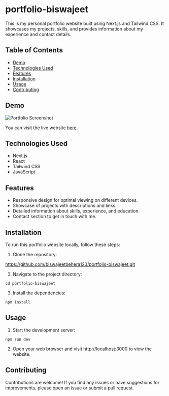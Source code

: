 
# portfolio-biswajeet

This is my personal portfolio website built using Next.js and Tailwind CSS. It showcases my projects, skills, and provides information about my experience and contact details.

## Table of Contents

- [Demo](#demo)
- [Technologies Used](#technologies-used)
- [Features](#features)
- [Installation](#installation)
- [Usage](#usage)
- [Contributing](#contributing)


## Demo

![Portfolio Screenshot](https://github.com/biswajeetbehera123/portfolio-biswajeet/assets/107670354/3fd59507-4538-486e-afb7-6878bb0700e4)

You can visit the live website [here](https://biswajeetbehera.vercel.live/).

## Technologies Used

- Next.js
- React
- Tailwind CSS
- JavaScript

## Features

- Responsive design for optimal viewing on different devices.
- Showcase of projects with descriptions and links.
- Detailed information about skills, experience, and education.
- Contact section to get in touch with me.

## Installation

To run this portfolio website locally, follow these steps:

1. Clone the repository:

https://github.com/biswajeetbehera123/portfolio-biswajeet.git

3. Navigate to the project directory:

```cd portfolio-biswajeet```

3. Install the dependencies:

```npm install``` 


## Usage

1. Start the development server:

```npm run dev```

2. Open your web browser and visit [http://localhost:3000](http://localhost:3000) to view the website.

## Contributing

Contributions are welcome! If you find any issues or have suggestions for improvements, please open an issue or submit a pull request.
